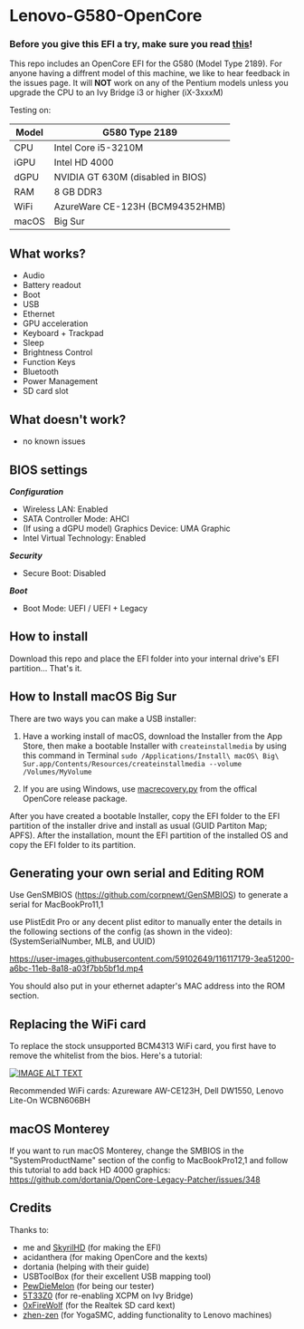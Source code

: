 # Lenovo-G580-OpenCore

### Before you give this EFI a try, make sure you read [this](#Generating-your-own-serial-and-Editing-ROM)!

This repo includes an OpenCore EFI for the G580 (Model Type 2189). For anyone having a diffrent model of this machine, we like to hear feedback in the issues page. It will **NOT** work on any of the Pentium models unless you upgrade the CPU to an Ivy Bridge i3 or higher (iX-3xxxM)

Testing on:

Model | G580 Type 2189
------------- | ---------------
CPU | Intel Core i5-3210M
iGPU | Intel HD 4000
dGPU | NVIDIA GT 630M (disabled in BIOS)
RAM | 8 GB DDR3
WiFi | AzureWare CE-123H (BCM94352HMB)
macOS | Big Sur

## What works?

- Audio
- Battery readout
- Boot
- USB
- Ethernet
- GPU acceleration
- Keyboard + Trackpad
- Sleep
- Brightness Control
- Function Keys
- Bluetooth
- Power Management
- SD card slot

## What doesn't work?

- no known issues

## BIOS settings

***Configuration***

* Wireless LAN: Enabled
* SATA Controller Mode: AHCI
* (If using a dGPU model) Graphics Device: UMA Graphic
* Intel Virtual Technology: Enabled

***Security***

* Secure Boot: Disabled

***Boot***

* Boot Mode: UEFI / UEFI + Legacy

## How to install

Download this repo and place the EFI folder into your internal drive's EFI partition... That's it.

## How to Install macOS Big Sur

There are two ways you can make a USB installer:

1. Have a working install of macOS, download the Installer from the App Store, then make a bootable Installer with `createinstallmedia` by using this command in Terminal `sudo /Applications/Install\ macOS\ Big\ Sur.app/Contents/Resources/createinstallmedia --volume /Volumes/MyVolume`

2. If you are using Windows, use [macrecovery.py](https://dortania.github.io/OpenCore-Install-Guide/installer-guide/winblows-install.html) from the offical OpenCore release package.

After you have created a bootable Installer, copy the EFI folder to the EFI partition of the installer drive and install as usual (GUID Partiton Map; APFS). After the installation, mount the EFI partition of the installed OS and copy the EFI folder to its partition.

## Generating your own serial and Editing ROM

Use GenSMBIOS (https://github.com/corpnewt/GenSMBIOS) to generate a serial for MacBookPro11,1

use PlistEdit Pro or any decent plist editor to manually enter the details in the following sections of the config (as shown in the video): (SystemSerialNumber, MLB, and UUID)

https://user-images.githubusercontent.com/59102649/116117179-3ea51200-a6bc-11eb-8a18-a03f7bb5bf1d.mp4

You should also put in your ethernet adapter's MAC address into the ROM section.

## Replacing the WiFi card

To replace the stock unsupported BCM4313 WiFi card, you first have to remove the whitelist from the bios. Here's a tutorial: 

[![IMAGE ALT TEXT](http://img.youtube.com/vi/BItGfpyyHnI/0.jpg)](http://www.youtube.com/watch?v=BItGfpyyHnI "Video Title")

Recommended WiFi cards: Azureware AW-CE123H, Dell DW1550, Lenovo Lite-On WCBN606BH

## macOS Monterey

If you want to run macOS Monterey, change the SMBIOS in the "SystemProductName" section of the config to MacBookPro12,1 and follow this tutorial to add back HD 4000 graphics: https://github.com/dortania/OpenCore-Legacy-Patcher/issues/348

## Credits

Thanks to:

* me and [SkyrilHD](https://github.com/SkyrilHD) (for making the EFI)
* acidanthera (for making OpenCore and the kexts)
* dortania (helping with their guide)
* USBToolBox (for their excellent USB mapping tool)
* [PewDieMelon](https://github.com/PewDieMelon) (for being our tester)
* [5T33Z0](https://www.hackintosh-forum.de/forum/thread/53009-guide-x86platformplugin-xcpm-f%C3%BCr-ivy-bridge-cpus-unter-catalina-und-big-sur-akti/) (for re-enabling XCPM on Ivy Bridge)
* [0xFireWolf](https://github.com/0xFireWolf) (for the Realtek SD card kext)
* [zhen-zen](https://github.com/zhen-zen/YogaSMC) (for YogaSMC, adding functionality to Lenovo machines)
